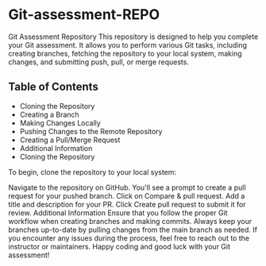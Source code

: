# Git-assessment-REPO

Git Assessment Repository
This repository is designed to help you complete your Git assessment. It allows you to perform various Git tasks, including creating branches, fetching the repository to your local system, making changes, and submitting push, pull, or merge requests.

## Table of Contents
- Cloning the Repository
- Creating a Branch
- Making Changes Locally
- Pushing Changes to the Remote Repository
- Creating a Pull/Merge Request
- Additional Information
- Cloning the Repository

To begin, clone the repository to your local system:

Navigate to the repository on GitHub.
You'll see a prompt to create a pull request for your pushed branch. Click on Compare & pull request.
Add a title and description for your PR.
Click Create pull request to submit it for review.
Additional Information
Ensure that you follow the proper Git workflow when creating branches and making commits.
Always keep your branches up-to-date by pulling changes from the main branch as needed.
If you encounter any issues during the process, feel free to reach out to the instructor or maintainers.
Happy coding and good luck with your Git assessment!
